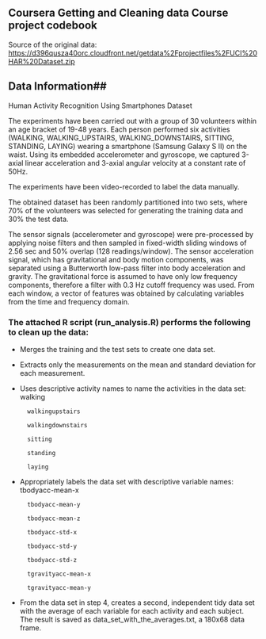 ## Coursera Getting and Cleaning data Course project codebook
Source of the original data: https://d396qusza40orc.cloudfront.net/getdata%2Fprojectfiles%2FUCI%20HAR%20Dataset.zip
## Data Information##
Human Activity Recognition Using Smartphones Dataset

The experiments have been carried out with a group of 30 volunteers within an age bracket of 19-48 years. Each person performed six activities (WALKING, WALKING_UPSTAIRS, WALKING_DOWNSTAIRS, SITTING, STANDING, LAYING) wearing a smartphone (Samsung Galaxy S II) on the waist. Using its embedded accelerometer and gyroscope, we captured 3-axial linear acceleration and 3-axial angular velocity at a constant rate of 50Hz.

The experiments have been video-recorded to label the data manually.

The obtained dataset has been randomly partitioned into two sets, where 70% of the volunteers was selected for generating the training data and 30% the test data.

The sensor signals (accelerometer and gyroscope) were pre-processed by applying noise filters and then sampled in fixed-width sliding windows of 2.56 sec and 50% overlap (128 readings/window). The sensor acceleration signal, which has gravitational and body motion components, was separated using a Butterworth low-pass filter into body acceleration and gravity. The gravitational force is assumed to have only low frequency components, therefore a filter with 0.3 Hz cutoff frequency was used. From each window, a vector of features was obtained by calculating variables from the time and frequency domain.

### The attached R script (run_analysis.R) performs the following to clean up the data:
* Merges the training and the test sets to create one data set.
* Extracts only the measurements on the mean and standard deviation for each measurement. 
* Uses descriptive activity names to name the activities in the data set: 
       walking
        
        walkingupstairs
        
        walkingdownstairs
        
        sitting
        
        standing
        
        laying
* Appropriately labels the data set with descriptive variable names: 
        tbodyacc-mean-x 
        
        tbodyacc-mean-y 
        
        tbodyacc-mean-z 
        
        tbodyacc-std-x 
        
        tbodyacc-std-y 
        
        tbodyacc-std-z 
        
        tgravityacc-mean-x 
        
        tgravityacc-mean-y
        
* From the data set in step 4, creates a second, independent tidy data set with the average of each variable for each activity and each subject.
 The result is saved as data_set_with_the_averages.txt, a 180x68 data frame.
